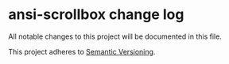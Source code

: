 # ansi-scrollbox change log

All notable changes to this project will be documented in this file.

This project adheres to [Semantic Versioning](http://semver.org/).
